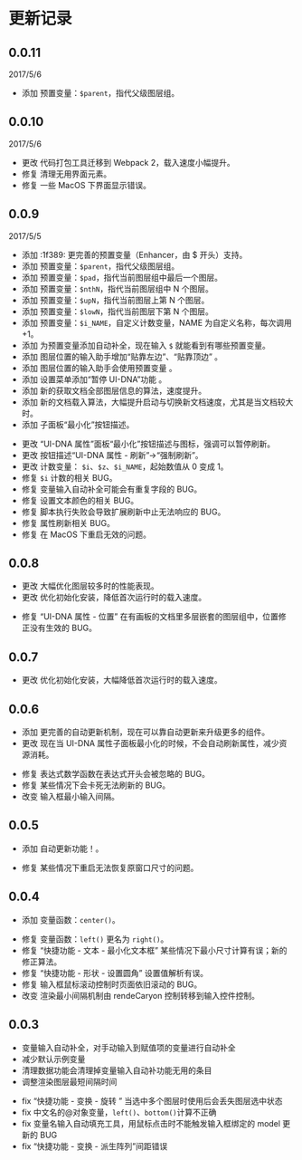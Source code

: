 # 更新记录



## 0.0.11
2017/5/6
+ 添加 预置变量：`$parent`，指代父级图层组。



## 0.0.10
2017/5/6
- 更改 代码打包工具迁移到 Webpack 2，载入速度小幅提升。
- 修复 清理无用界面元素。
- 修复 一些 MacOS 下界面显示错误。


## 0.0.9
2017/5/5
+ 添加  :1f389: 更完善的预置变量（Enhancer，由 $ 开头）支持。
+ 添加 预置变量：`$parent`，指代父级图层组。
+ 添加 预置变量：`$pad`，指代当前图层组中最后一个图层。
+ 添加 预置变量：`$nthN`，指代当前图层组中 N 个图层。
+ 添加 预置变量：`$upN`，指代当前图层上第 N 个图层。
+ 添加 预置变量：`$lowN`，指代当前图层下第 N 个图层。
+ 添加 预置变量：`$i_NAME`，自定义计数变量，NAME 为自定义名称，每次调用 +1。
+ 添加 为预置变量添加自动补全，现在输入 `$` 就能看到有哪些预置变量。
+ 添加 图层位置的输入助手增加“贴靠左边”、“贴靠顶边” 。
+ 添加 图层位置的输入助手会使用预置变量 。
+ 添加 设置菜单添加“暂停 UI-DNA”功能 。
+ 添加 新的获取文档全部图层信息的算法，速度提升。
+ 添加 新的文档载入算法，大幅提升启动与切换新文档速度，尤其是当文档较大时。
+ 添加 子面板“最小化”按钮描述。
- 更改 “UI-DNA 属性”面板“最小化”按钮描述与图标，强调可以暂停刷新。
- 更改 按钮描述“UI-DNA 属性 - 刷新”->“强制刷新”。
- 更改 计数变量： `$i`、`$z`、`$i_NAME`，起始数值从 0 变成 1。
- 修复 `$i` 计数的相关 BUG。
- 修复 变量输入自动补全可能会有重复字段的 BUG。
- 修复 设置文本颜色的相关 BUG。
- 修复 脚本执行失败会导致扩展刷新中止无法响应的 BUG。
- 修复 属性刷新相关 BUG。
- 修复 在 MacOS 下重启无效的问题。

## 0.0.8
+ 更改 大幅优化图层较多时的性能表现。
+ 更改 优化初始化安装，降低首次运行时的载入速度。
- 修复 “UI-DNA 属性 - 位置” 在有画板的文档里多层嵌套的图层组中，位置修正没有生效的 BUG。


## 0.0.7
+ 更改 优化初始化安装，大幅降低首次运行时的载入速度。


## 0.0.6
+ 添加 更完善的自动更新机制，现在可以靠自动更新来升级更多的组件。
+ 更改 现在当 UI-DNA 属性子面板最小化的时候，不会自动刷新属性，减少资源消耗。
- 修复 表达式数学函数在表达式开头会被忽略的 BUG。
- 修复 某些情况下会卡死无法刷新的 BUG。
- 改变 输入框最小输入间隔。



## 0.0.5
+ 添加 自动更新功能！。
- 修复 某些情况下重启无法恢复原窗口尺寸的问题。

## 0.0.4
+ 添加 变量函数：`center()`。
- 修复 变量函数：`left()` 更名为 `right()`。
- 修复 “快捷功能 - 文本 - 最小化文本框” 某些情况下最小尺寸计算有误；新的修正算法。
- 修复 “快捷功能 - 形状 - 设置圆角”  设置值解析有误。
- 修复 输入框鼠标滚动控制时页面依旧滚动的 BUG。
- 改变 渲染最小间隔机制由 rendeCaryon 控制转移到输入控件控制。


## 0.0.3
+ 变量输入自动补全，对手动输入到赋值项的变量进行自动补全
+ 减少默认示例变量
+ 清理数据功能会清理掉变量输入自动补功能无用的条目
+ 调整渲染图层最短间隔时间
- fix “快捷功能 - 变换 - 旋转 ” 当选中多个图层时使用后会丢失图层选中状态
- fix 中文名的@对象变量，`left()`、`bottom()`计算不正确
- fix 变量名输入自动填充工具，用鼠标点击时不能触发输入框绑定的 model 更新的 BUG
- fix “快捷功能 - 变换 - 派生阵列”间距错误
